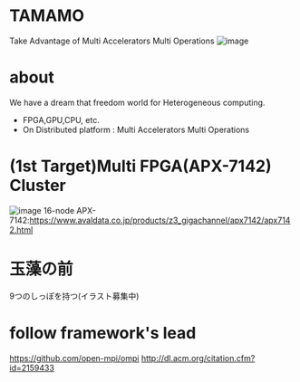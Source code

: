 # TAMAMO
Take Advantage of Multi Accelerators Multi Operations
![image](https://cloud.githubusercontent.com/assets/8033826/20907266/807f7b64-bb90-11e6-8142-2b3b15826c2d.png)

# about
We have a dream that freedom world for Heterogeneous computing.
* FPGA,GPU,CPU, etc. 
* On Distributed platform : Multi Accelerators Multi Operations 

# (1st Target)Multi FPGA(APX-7142) Cluster
![image](https://cloud.githubusercontent.com/assets/8033826/20906699/cac04086-bb8c-11e6-9805-ddbe6e5e1b36.png)
16-node APX-7142:https://www.avaldata.co.jp/products/z3_gigachannel/apx7142/apx7142.html

# 玉藻の前
9つのしっぽを持つ(イラスト募集中)


# follow framework's lead
https://github.com/open-mpi/ompi
http://dl.acm.org/citation.cfm?id=2159433

